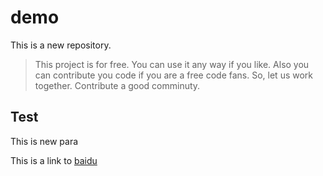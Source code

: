 # demo

This is a new repository.
> This project is for free. You can use it any way if you like.
> Also you can contribute you code if you are a free code fans.
> So, let us work together.
> Contribute a good comminuty.

Test
-------------------------
This is new para

This is a link to [baidu](http://www.baidu.com)
